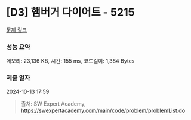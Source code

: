 # [D3] 햄버거 다이어트 - 5215 

[문제 링크](https://swexpertacademy.com/main/code/problem/problemDetail.do?contestProbId=AWT-lPB6dHUDFAVT) 

### 성능 요약

메모리: 23,136 KB, 시간: 155 ms, 코드길이: 1,384 Bytes

### 제출 일자

2024-10-13 17:59



> 출처: SW Expert Academy, https://swexpertacademy.com/main/code/problem/problemList.do
